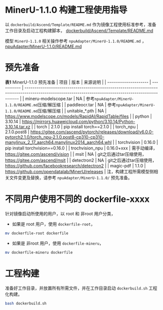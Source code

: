 # MinerU-1.1.0 构建工程使用指导
以 `dockerbuild/Ascend/Template/README.md` 作为镜像工程使用标准参考，准备工作目录及启动工程构建脚本，
[dockerbuild/Ascend/Template/README.md](#https://github.com/stephenfuyuxin/dockerbuild/blob/main/Ascend/Template/README.md)

模型 `MinerU-1.1.0` 相关操作参考 `npuAdapter/MinerU-1.1.0/README.md` ，
[npuAdapter/MinerU-1.1.0/README.md](#https://github.com/stephenfuyuxin/npuAdapter/blob/main/MinerU-1.1.0/README.md)

# 预先准备
**表1** MinerU-1.1.0 预先准备
  | 项目                  | 版本         | 来源说明                                                                                                                                                  |
  | --------------------- | ----------- | --------------------------------------------------------------------------------------------------------------------------------------------------------- |
  | mineru-modelscope.tar | NA          | 参考`npuAdapter/MinerU-1.1.0/README.md`压缩/解压缩                                                                                                         |
  | paddleocr.tar         | NA          | 参考`npuAdapter/MinerU-1.1.0/README.md`压缩/解压缩                                                                                                         |
  | unitable_*.pth        | NA          | https://www.modelscope.cn/models/RapidAI/RapidTable/files                                                                                                 |
  | python                | 3.10.14     | https://mirrors.huaweicloud.com/python/3.10.14/Python-3.10.14.tar.xz                                                                                      |
  | torch                 | 2.1.0       | pip install torch==2.1.0                                                                                                                                  |
  | torch_npu             | 2.1.0.post8 | https://gitee.com/ascend/pytorch/releases/download/v6.0.0-pytorch2.1.0/torch_npu-2.1.0.post8-cp310-cp310-manylinux_2_17_aarch64.manylinux2014_aarch64.whl |
  | torchvision           | 0.16.0      | pip install torchvision==0.16.0                                                                                                                           |
  | trochvision_npu       | 0.16.0+xxx  | 需手动编译，https://gitee.com/ascend/vision                                                                                                                |
  | msit                  | NA          | git之后通过tar压缩使用，https://gitee.com/ascend/msit                                                                                                       |
  | detectron2            | NA          | git之后通过tar压缩使用，https://github.com/facebookresearch/detectron2                                                                                      | 
  | magic-pdf             | 1.1.0       | https://github.com/opendatalab/MinerU/releases                                                                                                            |
注，构建工程所需模型侧相关文件变更及替换，请参考 `npuAdapter/MinerU-1.1.0/` 预先准备。

# 不同用户使用不同的 dockerfile-xxxx
针对镜像启动所使用的用户，以 root 和 非root 用户分类，
- 如果是 root 用户，使用 `dockerfile-root`，
```sh
mv dockerfile-root dockerfile
```
- 如果是 非root 用户，使用 `dockerfile-mineru`，
```sh
mv dockerfile-mineru dockerfile
```

# 工程构建
准备好工作目录，并放置所有所需文件，并在工作目录启动 `dockerbuild.sh` 工程化构建。
```sh
bash dockerbuild.sh
```
